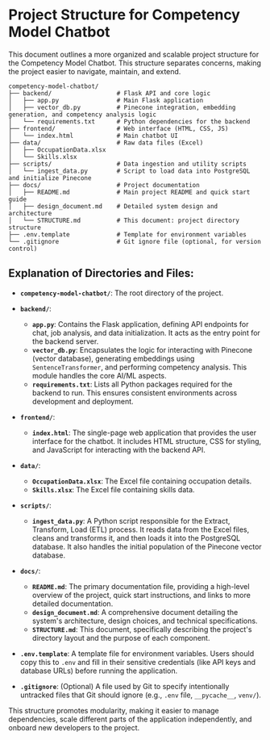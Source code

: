 # Project Structure for Competency Model Chatbot

This document outlines a more organized and scalable project structure for the Competency Model Chatbot. This structure separates concerns, making the project easier to navigate, maintain, and extend.

```
competency-model-chatbot/
├── backend/                  # Flask API and core logic
│   ├── app.py                # Main Flask application
│   ├── vector_db.py          # Pinecone integration, embedding generation, and competency analysis logic
│   └── requirements.txt      # Python dependencies for the backend
├── frontend/                 # Web interface (HTML, CSS, JS)
│   └── index.html            # Main chatbot UI
├── data/                     # Raw data files (Excel)
│   ├── OccupationData.xlsx
│   └── Skills.xlsx
├── scripts/                  # Data ingestion and utility scripts
│   └── ingest_data.py        # Script to load data into PostgreSQL and initialize Pinecone
├── docs/                     # Project documentation
│   ├── README.md             # Main project README and quick start guide
│   ├── design_document.md    # Detailed system design and architecture
│   └── STRUCTURE.md          # This document: project directory structure
├── .env.template             # Template for environment variables
└── .gitignore                # Git ignore file (optional, for version control)
```

## Explanation of Directories and Files:

-   **`competency-model-chatbot/`**: The root directory of the project.

-   **`backend/`**:
    -   **`app.py`**: Contains the Flask application, defining API endpoints for chat, job analysis, and data initialization. It acts as the entry point for the backend server.
    -   **`vector_db.py`**: Encapsulates the logic for interacting with Pinecone (vector database), generating embeddings using `SentenceTransformer`, and performing competency analysis. This module handles the core AI/ML aspects.
    -   **`requirements.txt`**: Lists all Python packages required for the backend to run. This ensures consistent environments across development and deployment.

-   **`frontend/`**:
    -   **`index.html`**: The single-page web application that provides the user interface for the chatbot. It includes HTML structure, CSS for styling, and JavaScript for interacting with the backend API.

-   **`data/`**:
    -   **`OccupationData.xlsx`**: The Excel file containing occupation details.
    -   **`Skills.xlsx`**: The Excel file containing skills data.
    
-   **`scripts/`**:
    -   **`ingest_data.py`**: A Python script responsible for the Extract, Transform, Load (ETL) process. It reads data from the Excel files, cleans and transforms it, and then loads it into the PostgreSQL database. It also handles the initial population of the Pinecone vector database.

-   **`docs/`**:
    -   **`README.md`**: The primary documentation file, providing a high-level overview of the project, quick start instructions, and links to more detailed documentation.
    -   **`design_document.md`**: A comprehensive document detailing the system's architecture, design choices, and technical specifications.
    -   **`STRUCTURE.md`**: This document, specifically describing the project's directory layout and the purpose of each component.

-   **`.env.template`**: A template file for environment variables. Users should copy this to `.env` and fill in their sensitive credentials (like API keys and database URLs) before running the application.

-   **`.gitignore`**: (Optional) A file used by Git to specify intentionally untracked files that Git should ignore (e.g., `.env` file, `__pycache__`, `venv/`).

This structure promotes modularity, making it easier to manage dependencies, scale different parts of the application independently, and onboard new developers to the project.

